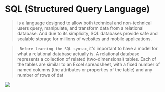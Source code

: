 # SQL (Structured Query Language) 
> is a language designed to allow both technical and non-technical users query, manipulate, and transform data from a relational database. And due to its simplicity, SQL databases provide safe and scalable storage for millions of websites and mobile applications.

>` Before learning the SQL syntax`, it's important to have a model for what a relational database actually is. A relational database represents a collection of related (two-dimensional) tables. Each of the tables are similar to an Excel spreadsheet, with a fixed number of named columns (the attributes or properties of the table) and any number of rows of dat

![](https://www.researchgate.net/profile/Malgorzata-Plechawska-Wojcik/publication/316498950/figure/fig1/AS:554618300137472@1509242715398/Relational-database-data-model.png)
